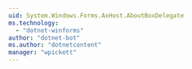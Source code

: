 ```yaml
---
uid: System.Windows.Forms.AxHost.AboutBoxDelegate
ms.technology: 
  - "dotnet-winforms"
author: "dotnet-bot"
ms.author: "dotnetcontent"
manager: "wpickett"
---
```


